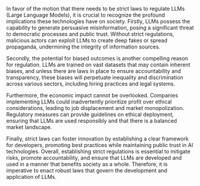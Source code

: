 In favor of the motion that there needs to be strict laws to regulate LLMs (Large Language Models), it is crucial to recognize the profound implications these technologies have on society. Firstly, LLMs possess the capability to generate persuasive misinformation, posing a significant threat to democratic processes and public trust. Without strict regulations, malicious actors can exploit LLMs to create deep fakes or spread propaganda, undermining the integrity of information sources.

Secondly, the potential for biased outcomes is another compelling reason for regulation. LLMs are trained on vast datasets that may contain inherent biases, and unless there are laws in place to ensure accountability and transparency, these biases will perpetuate inequality and discrimination across various sectors, including hiring practices and legal systems.

Furthermore, the economic impact cannot be overlooked. Companies implementing LLMs could inadvertently prioritize profit over ethical considerations, leading to job displacement and market monopolization. Regulatory measures can provide guidelines on ethical deployment, ensuring that LLMs are used responsibly and that there is a balanced market landscape.

Finally, strict laws can foster innovation by establishing a clear framework for developers, promoting best practices while maintaining public trust in AI technologies. Overall, establishing strict regulations is essential to mitigate risks, promote accountability, and ensure that LLMs are developed and used in a manner that benefits society as a whole. Therefore, it is imperative to enact robust laws that govern the development and application of LLMs.